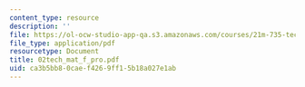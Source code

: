 ```yaml
---
content_type: resource
description: ''
file: https://ol-ocw-studio-app-qa.s3.amazonaws.com/courses/21m-735-technical-design-scenery-mechanisms-and-special-effects-spring-2004/ca3b5bb80caef4269ff15b18a027e1ab_02tech_mat_f_pro.pdf
file_type: application/pdf
resourcetype: Document
title: 02tech_mat_f_pro.pdf
uid: ca3b5bb8-0cae-f426-9ff1-5b18a027e1ab
---
```

